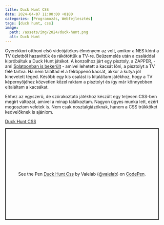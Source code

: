 ```yaml
---
title: Duck Hunt CSS
date: 2024-04-07 11:00:00 +0100
categories: [Programozás, Webfejlesztés]
tags: [duck hunt, css]
image:
  path: /assets/img/2024/duck-hunt.png
  alt: Duck Hunt
---
```


Gyerekkori otthoni első videójátékos élményem az volt, amikor a NES klónt a TV üzletből hazavittük és rákötöttük a TV-re. Beüzemelés után a családdal kipróbáltuk a Duck Hunt játékot. A konzolhoz járt egy pisztoly, a ZAPPER, - ami [Splatoonban is bekerült](https://splatoonwiki.org/wiki/N-ZAP_%2789) - amivel lehetett a kacsát lőni, a pisztolyt a TV felé tartva. Ha nem találtad el a felröppenő kacsát, akkor a kutya jól kinevetett téged. Később egy kis csalást is kitaláltam játékhoz, hogy a TV képernyőjéhez közvetlen közel raktam a pisztolyt és így már könnyebben eltaláltam a kacsákat.

Ehhez az egyszerű, de szórakoztató játékhoz készült egy teljesen CSS-ben megírt változat, amivel a minap találkoztam. Nagyon ügyes munka lett, ezért megosztom veletek is. Nem csak nosztalgiázóknak, hanem a CSS trükköket kedvelőknek is ajánlom.

[Duck Hunt CSS](https://codepen.io/vaielab/pen/DyyWPG)

<p class="codepen" data-height="300" data-default-tab="css,result" data-slug-hash="DyyWPG" data-preview="true" data-user="vaielab" style="height: 300px; box-sizing: border-box; display: flex; align-items: center; justify-content: center; border: 2px solid; margin: 1em 0; padding: 1em;">
  <span>See the Pen <a href="https://codepen.io/vaielab/pen/DyyWPG">
  Duck Hunt Css</a> by Vaielab (<a href="https://codepen.io/vaielab">@vaielab</a>)
  on <a href="https://codepen.io">CodePen</a>.</span>
</p>
<script async src="https://cpwebassets.codepen.io/assets/embed/ei.js"></script>